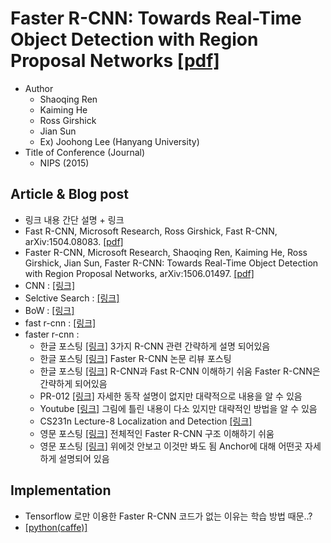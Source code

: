 # Faster R-CNN: Towards Real-Time Object Detection with Region Proposal Networks [[pdf]](https://arxiv.org/pdf/1506.01497.pdf)

* Author
	* Shaoqing Ren
	* Kaiming He
	* Ross Girshick
	* Jian Sun
	* Ex) Joohong Lee (Hanyang University)
* Title of Conference (Journal)
	* NIPS (2015)


## Article & Blog post
* 링크 내용 간단 설명 + 링크
* Fast R-CNN, Microsoft Research, Ross Girshick, Fast R-CNN, arXiv:1504.08083. [[pdf]](https://arxiv.org/pdf/1504.08083.pdf)
* Faster R-CNN, Microsoft Research, Shaoqing Ren, Kaiming He, Ross Girshick, Jian Sun, Faster R-CNN: Towards Real-Time Object Detection with Region Proposal Networks, arXiv:1506.01497. [[pdf]](https://arxiv.org/pdf/1506.01497.pdf)
* CNN : [[링크]](http://pythonkim.tistory.com/52)
* Selctive Search : [[링크]](https://m.blog.naver.com/PostView.nhn?blogId=laonple&logNo=220918802749&proxyReferer=https%3A%2F%2Fwww.google.co.kr%2F)
* BoW : [[링크]](http://darkpgmr.tistory.com/125)
* fast r-cnn : [[링크]](http://m.blog.daum.net/_blog/_m/articleView.do?blogid=0YjD7&articleno=8)
* faster r-cnn :
	* 한글 포스팅 [[링크]](https://jamiekang.github.io/2017/05/28/faster-r-cnn/) 3가지 R-CNN 관련 간략하게 설명 되어있음
	* 한글 포스팅 [[링크]](https://curt-park.github.io/2017-03-17/faster-rcnn/) Faster R-CNN 논문 리뷰 포스팅
	* 한글 포스팅 [[링크]](https://blog.lunit.io/2017/06/01/r-cnns-tutorial/) R-CNN과 Fast R-CNN 이해하기 쉬움 Faster R-CNN은 간략하게 되어있음
	* PR-012 [[링크]](https://www.youtube.com/watch?v=kcPAGIgBGRs) 자세한 동작 설명이 없지만 대략적으로 내용을 알 수 있음
	* Youtube [[링크]](https://www.youtube.com/watch?v=X3IlbjQs190) 그림에 틀린 내용이 다소 있지만 대략적인 방법을 알 수 있음
	* CS231n Lecture-8 Localization and Detection [[링크]](https://www.youtube.com/watch?v=_GfPYLNQank&t=3126s)
	* 영문 포스팅 [[링크]](https://medium.com/@smallfishbigsea/faster-r-cnn-explained-864d4fb7e3f8) 전체적인 Faster R-CNN 구조 이해하기 쉬움
	* 영문 포스팅 [[링크]](https://tryolabs.com/blog/2018/01/18/faster-r-cnn-down-the-rabbit-hole-of-modern-object-detection/) 위에것 안보고 이것만 봐도 됨 Anchor에 대해 어떤곳 자세하게 설명되어 있음

## Implementation
* Tensorflow 로만 이용한 Faster R-CNN 코드가 없는 이유는 학습 방법 때문..?
* [[python(caffe)]](https://github.com/rbgirshick/py-faster-rcnn)
